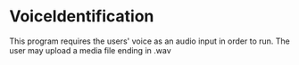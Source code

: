 # VoiceIdentification

This program requires the users' voice as an audio input in order to run. The user may upload a media file ending in .wav
